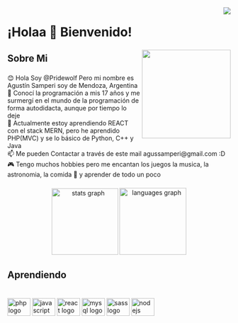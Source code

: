 
<img align="right" src="https://profile-counter.glitch.me/Pridewolf/count.svg?"  />

###

<h1 align="left">¡Holaa 👋  Bienvenido!</h1>

###

<img align="right" height="200" src="https://thumbs.gfycat.com/DownrightAfraidLeopard-size_restricted.gif"  />

###

<h2 align="left">Sobre Mi</h2>

###

<p align="left">😊 Hola Soy  @Pridewolf Pero mi nombre es Agustín Samperi soy de Mendoza, Argentina <br>👀 Conocí la programación a mis 17 años y me surmergí en el mundo de la programación de forma autodidacta, aunque por tiempo lo deje <br>🌱 Actualmente estoy aprendiendo REACT con el stack MERN, pero he aprendido PHP(MVC) y se lo básico de Python, C++ y Java<br>📫 Me pueden Contactar a través  de este mail agussamperi@gmail.com :D<br>🎮 Tengo muchos hobbies pero me encantan los juegos la musica, la astronomia, la comida 🤤 y aprender de todo un poco</p>

###

<div align="center">
  <img src="https://github-readme-stats.vercel.app/api?hide_title=false&hide_rank=false&show_icons=true&include_all_commits=true&count_private=true&disable_animations=false&theme=gotham&locale=en&hide_border=false&username=Pridewolf" height="150" alt="stats graph"  />
  <img src="https://github-readme-stats.vercel.app/api/top-langs?locale=en&hide_title=false&layout=compact&card_width=320&langs_count=6&theme=gotham&hide_border=false&username=Pridewolf" height="151" alt="languages graph"  />
</div>

###

<h2 align="left">Aprendiendo</h2>

###

<br clear="both">

<div align="left">
  <img src="https://cdn.jsdelivr.net/gh/devicons/devicon/icons/php/php-original.svg" height="40" width="52" alt="php logo"  />
  <img src="https://cdn.jsdelivr.net/gh/devicons/devicon/icons/javascript/javascript-original.svg" height="40" width="52" alt="javascript logo"  />
  <img src="https://cdn.jsdelivr.net/gh/devicons/devicon/icons/react/react-original.svg" height="40" width="52" alt="react logo"  />
  <img src="https://cdn.jsdelivr.net/gh/devicons/devicon/icons/mysql/mysql-original.svg" height="40" width="52" alt="mysql logo"  />
  <img src="https://cdn.jsdelivr.net/gh/devicons/devicon/icons/sass/sass-original.svg" height="40" width="52" alt="sass logo"  />
  <img src="https://cdn.jsdelivr.net/gh/devicons/devicon/icons/nodejs/nodejs-original.svg" height="40" width="52" alt="nodejs logo"  />
</div>

###

<!---
Pridewolf/Pridewolf is a ✨ special ✨ repository because its `README.md` (this file) appears on your GitHub profile.
You can click the Preview link to take a look at your changes.
--->
